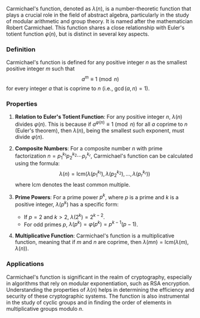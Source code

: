 Carmichael's function, denoted as $\lambda(n)$, is a number-theoretic function that plays a crucial role in the field of abstract algebra, particularly in the study of modular arithmetic and group theory. It is named after the mathematician Robert Carmichael. This function shares a close relationship with Euler's totient function $\varphi(n)$, but is distinct in several key aspects.

### Definition

Carmichael's function is defined for any positive integer $n$ as the smallest positive integer $m$ such that
$$
a^m \equiv 1 \pmod{n}
$$
for every integer $a$ that is coprime to $n$ (i.e., $\gcd(a, n) = 1$). 

### Properties

1. **Relation to Euler's Totient Function**: For any positive integer $n$, $\lambda(n)$ divides $\varphi(n)$. This is because if $a^{\varphi(n)} \equiv 1 \pmod{n}$ for all $a$ coprime to $n$ (Euler's theorem), then $\lambda(n)$, being the smallest such exponent, must divide $\varphi(n)$.

2. **Composite Numbers**: For a composite number $n$ with prime factorization $n = p_1^{k_1} p_2^{k_2} \cdots p_r^{k_r}$, Carmichael's function can be calculated using the formula:
   $$
   \lambda(n) = \text{lcm}(\lambda(p_1^{k_1}), \lambda(p_2^{k_2}), \ldots, \lambda(p_r^{k_r}))
   $$
   where lcm denotes the least common multiple.

3. **Prime Powers**: For a prime power $p^k$, where $p$ is a prime and $k$ is a positive integer, $\lambda(p^k)$ has a specific form:
   - If $p = 2$ and $k > 2$, $\lambda(2^k) = 2^{k-2}$.
   - For odd primes $p$, $\lambda(p^k) = \varphi(p^k) = p^{k-1}(p-1)$.

4. **Multiplicative Function**: Carmichael's function is a multiplicative function, meaning that if $m$ and $n$ are coprime, then $\lambda(mn) = \text{lcm}(\lambda(m), \lambda(n))$.

### Applications

Carmichael's function is significant in the realm of cryptography, especially in algorithms that rely on modular exponentiation, such as RSA encryption. Understanding the properties of $\lambda(n)$ helps in determining the efficiency and security of these cryptographic systems. The function is also instrumental in the study of cyclic groups and in finding the order of elements in multiplicative groups modulo $n$.